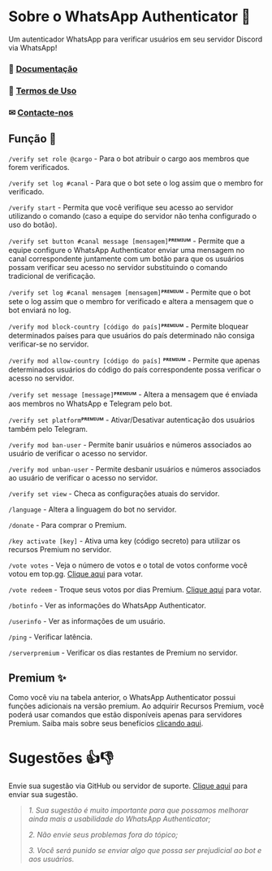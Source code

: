 # Sobre o WhatsApp Authenticator 🤖

Um autenticador WhatsApp para verificar usuários em seu servidor Discord via WhatsApp!

### 📃 [Documentação](https://docs.whatsappauthbot.com/v/br/)
### 📝 [Termos de Uso](https://docs.whatsappauthbot.com/v/br/termos)
### ✉  [Contacte-nos](https://website.whatsappauthbot.com/contact) 

## Função 🔧

`/verify set role @cargo` - Para o bot atribuir o cargo aos membros que forem verificados.

`/verify set log #canal` - Para que o bot sete o log assim que o membro for verificado.

`/verify start` - Permita que você verifique seu acesso ao servidor utilizando o comando (caso a equipe do servidor não tenha configurado o uso do botão).

`/verify set button #canal message [mensagem]`**ᴾᴿᴱᴹᴵᵁᴹ** - Permite que a equipe configure o WhatsApp Authenticator enviar uma mensagem no canal correspondente juntamente com um botão para que os usuários possam verificar seu acesso no servidor substituindo o comando tradicional de verificação.

`/verify set log #canal mensagem [mensagem]`**ᴾᴿᴱᴹᴵᵁᴹ** - Permite que o bot sete o log assim que o membro for verificado e altera a mensagem que o bot enviará no log.

`/verify mod block-country [código do país]`**ᴾᴿᴱᴹᴵᵁᴹ** - Permite bloquear determinados países para que usuários do país determinado não consiga verificar-se no servidor.

`/verify mod allow-country [código do país]` **ᴾᴿᴱᴹᴵᵁᴹ** - Permite que apenas determinados usuários do código do país correspondente possa verificar o acesso no servidor.

`/verify set message [message]`**ᴾᴿᴱᴹᴵᵁᴹ** - Altera a mensagem que é enviada aos membros no WhatsApp e Telegram pelo bot.

`/verify set platform`**ᴾᴿᴱᴹᴵᵁᴹ** - Ativar/Desativar autenticação dos usuários também pelo Telegram. 

`/verify mod ban-user` - Permite banir usuários e números associados ao usuário de verificar o acesso no servidor.

`/verify mod unban-user` - Permite desbanir usuários e números associados ao usuário de verificar o acesso no servidor.

`/verify set view` - Checa as configurações atuais do servidor.

`/language` - Altera a linguagem do bot no servidor.

`/donate` - Para comprar o Premium.

`/key activate [key]` - Ativa uma key (código secreto) para utilizar os recursos Premium no servidor.

`/vote votes` - Veja o número de votos e o total de votos conforme você votou em top.gg. [Clique aqui](https://top.gg/bot/854509145021874186/vote) para votar.

`/vote redeem` - Troque seus votos por dias Premium. [Clique aqui](https://top.gg/bot/854509145021874186/vote) para votar.

`/botinfo` - Ver as informações do WhatsApp Authenticator.

`/userinfo` - Ver as informações de um usuário.

`/ping` - Verificar latência.

`/serverpremium` - Verificar os dias restantes de Premium no servidor.

## Premium ✨
Como você viu na tabela anterior, o WhatsApp Authenticator possui funções adicionais na versão premium. Ao adquirir Recursos Premium, você poderá usar comandos que estão disponíveis apenas para servidores Premium. Saiba mais sobre seus benefícios [clicando aqui](https://docs.whatsappauthbot.com/v/br/premium).


# Sugestões 👍👎
Envie sua sugestão via GitHub ou servidor de suporte. [Clique aqui](https://github.com/WhatsAppAuthenticator/WhatsAppAuthenticator/issues) para enviar sua sugestão.
> *1. Sua sugestão é muito importante para que possamos melhorar ainda mais a usabilidade do WhatsApp Authenticator;*
> 
> *2. Não envie seus problemas fora do tópico;*
> 
> *3. Você será punido se enviar algo que possa ser prejudicial ao bot e aos usuários.*
